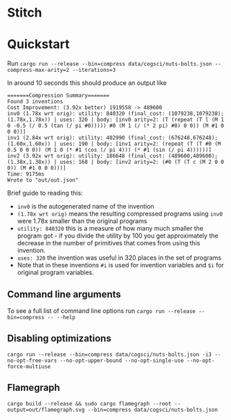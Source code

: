 <!-- # <img src="dream_egg.png" alt="egg of dreams" height="40" align="left"> DreamEgg -->

# Stitch

# Quickstart

Run `cargo run --release --bin=compress data/cogsci/nuts-bolts.json --compress-max-arity=2 --iterations=3`

In around 10 seconds this should produce an output like

```
=======Compression Summary=======
Found 3 inventions
Cost Improvement: (3.92x better) 1919558 -> 489600
inv0 (1.78x wrt orig): utility: 840320 (final_cost: (1079238,1079238); (1.78x,1.78x)) | uses: 320 | body: [inv0 arity=2: (T (repeat (T l (M 1 0 -0.5 (/ 0.5 (tan (/ pi #0))))) #0 (M 1 (/ (* 2 pi) #0) 0 0)) (M #1 0 0 0))]
inv1 (2.84x wrt orig): utility: 402990 (final_cost: (676248,676248); (1.60x,1.60x)) | uses: 190 | body: [inv1 arity=2: (repeat (T (T #0 (M 0.5 0 0 0)) (M 1 0 (* #1 (cos (/ pi 4))) (* #1 (sin (/ pi 4))))))]
inv2 (3.92x wrt orig): utility: 186648 (final_cost: (489600,489600); (1.38x,1.38x)) | uses: 168 | body: [inv2 arity=2: (#0 (T (T c (M 2 0 0 0)) (M #1 0 0 0)))]
Time: 9175ms
Wrote to "out/out.json"
```

Brief guide to reading this:
- `inv0` is the autogenerated name of the invention
- `(1.78x wrt orig)` means the resulting compressed programs using `inv0` were 1.78x smaller than the original programs
- `utility: 840320` this is a measure of how many much smaller the program got - if you divide the utility by 100 you get approximately the decrease in the number of primitives that comes from using this invention.
- `uses: 320` the invention was useful in 320 places in the set of programs
- Note that in these inventions `#i` is used for invention variables and `$i` for original program variables.

## Command line arguments

To see a full list of command line options run `cargo run --release --bin=compress -- --help`

## Disabling optimizations
`cargo run --release --bin=compress data/cogsci/nuts-bolts.json -i3 --no-opt-free-vars --no-opt-upper-bound --no-opt-single-use --no-opt-force-multiuse`

## Flamegraph

`cargo build --release && sudo cargo flamegraph --root --output=out/flamegraph.svg --bin=compress data/cogsci/nuts-bolts.json`


